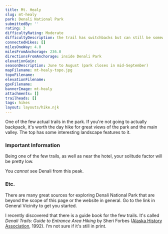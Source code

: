 ```yaml
---
title: Mt. Healy
slug: mt-healy
park: Denali National Park
submittedBy: ''
rating: 3
difficultyRating: Moderate
difficultyDescription: the trail has switchbacks but can still be somewhat strenuous in places.
connectedHikes: []
milesOneWay: 4.0
milesFromAnchorage: 236.0
directionsFromAnchorage: inside Denali Park
elevationGain: 
seasonDescription: June to August (park closes in mid-September)
mapFilename: mt-healy-topo.jpg
topoFilename: 
elevationFilename: 
gpxFilename: 
bannerImage: mt-healy
attachments: []
trailheads: []
tags: hikes
layout: layouts/hike.njk
---
```

One of the few actual trails in the park. If you're not going to actually backpack, it's worth the day hike for great views of the park and the main valley. The top has some interesting landscape features to it.

### Important Information

Being one of the few trails, as well as near the hotel, your solitude factor will be pretty low.

You *cannot* see Denali from this peak.

### Etc.

There are many great sources for exploring Denali National Park that are beyond the scope of this page or the website in general. Go to the link in General Vicinity to get you started. 

I recently discovered that there is a guide book for the few trails. It's called *Denali Trails: Guide to Entrance Area Hiking* by Sheri Forbes ([Alaska History Association](http://www.alaskanha.org/), 1992). I'm not sure if it's still in print.